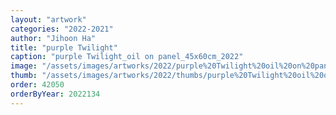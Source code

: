 ```yaml
---
layout: "artwork"
categories: "2022-2021"
author: "Jihoon Ha"
title: "purple Twilight"
caption: "purple Twilight_oil on panel_45x60cm_2022"
image: "/assets/images/artworks/2022/purple%20Twilight%20oil%20on%20panel%2045x60cm%202022.jpg"
thumb: "/assets/images/artworks/2022/thumbs/purple%20Twilight%20oil%20on%20panel%2045x60cm%202022.jpg"
order: 42050
orderByYear: 2022134
---
```

